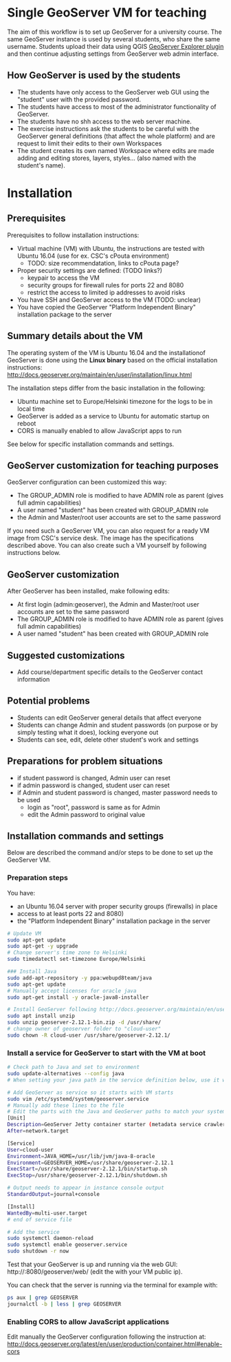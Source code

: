 # Single GeoServer VM for teaching
The aim of this workflow is to set up GeoServer for a university course. The same GeoServer instance is used by several students, who share the same username. Students upload their data using QGIS [GeoServer Explorer plugin](https://plugins.qgis.org/plugins/geoserverexplorer/) and then continue adjusting settings from GeoServer web admin interface.

## How GeoServer is used by the students
- The students have only access to the GeoServer web GUI using the "student" user with the provided password.
- The students have access to most of the administrator functionality of GeoServer.
- The students have no shh access to the web server machine.
- The exercise instructions ask the students to be careful with the GeoServer general definitions (that affect the whole platform) and are request to limit their edits to their own Workspaces
- The student creates its own named Workspace where edits are made adding and editing stores, layers, styles... (also named with the student's name).

# Installation
## Prerequisites
Prerequisites to follow installation instructions:
- Virtual machine (VM) with Ubuntu, the instructions are tested with Ubuntu 16.04 (use for ex. CSC's cPouta environment)
  - TODO: size recommendatation, links to cPouta page?
- Proper security settings are defined: (TODO links?)
  - keypair to access the VM
  - security groups for firewall rules for ports 22 and 8080
  - restrict the access to limited ip addresses to avoid risks
- You have SSH and GeoServer access to the VM (TODO: unclear)
- You have copied the GeoServer "Platform Independent Binary" installation package to the server

## Summary details about the VM

The operating system of the VM is Ubuntu 16.04 and the installationof GeoServer is done using the **Linux binary** based on the official installation instructions:
http://docs.geoserver.org/maintain/en/user/installation/linux.html

The installation steps differ from the basic installation in the following:
- Ubuntu machine set to Europe/Helsinki timezone for the logs to be in local time
- GeoServer is added as a service to Ubuntu for automatic startup on reboot
- CORS is manually enabled to allow JavaScript apps to run

See below for specific installation commands and settings.

## GeoServer customization for teaching purposes
GeoServer configuration can been customized this way:
- The GROUP_ADMIN role is modified to have ADMIN role as parent (gives full admin capabilities)
- A user named "student" has been created with GROUP_ADMIN role
- the Admin and Master/root user accounts are set to the same password

If you need such a GeoServer VM, you can also request for a ready VM image from CSC's service desk. The image has the specifications described above. You can also create such a VM yourself by following instructions below.


## GeoServer customization
After GeoServer has been installed, make following edits:
- At first login (admin:geoserver), the Admin and Master/root user accounts are set to the same password <course-admin-password>
- The GROUP_ADMIN role is modified to have ADMIN role as parent (gives full admin capabilities)
- A user named "student" has been created with GROUP_ADMIN role

## Suggested customizations
- Add course/department specific details to the GeoServer contact information

## Potential problems
- Students can edit GeoServer general details that affect everyone
- Students can change Admin and student passwords (on purpose or by simply testing what it does), locking everyone out
- Students can see, edit, delete other student's work and settings

## Preparations for problem situations
- if student password is changed, Admin user can reset
- if admin password is changed, student user can reset
- if Admin and student password is changed, master password needs to be used
  - login as "root", password is same as for Admin
  - edit the Admin password to original value


## Installation commands and settings
Below are described the command and/or steps to be done to set up the GeoServer VM.

### Preparation steps
You have:
- an Ubuntu 16.04 server with proper security groups (firewalls) in place
- access to at least ports 22 and 8080)
- the "Platform Independent Binary" installation package in the server
````bash
# Update VM
sudo apt-get update
sudo apt-get -y upgrade
# Change server's time zone to Helsinki
sudo timedatectl set-timezone Europe/Helsinki

### Install Java
sudo add-apt-repository -y ppa:webupd8team/java
sudo apt-get update
# Manually accept licenses for oracle java
sudo apt-get install -y oracle-java8-installer

# Install GeoServer following http://docs.geoserver.org/maintain/en/user/installation/linux.html
sudo apt install unzip
sudo unzip geoserver-2.12.1-bin.zip -d /usr/share/
# change owner of geoserver folder to "cloud-user"
sudo chown -R cloud-user /usr/share/geoserver-2.12.1/
````

### Install a service for GeoServer to start with the VM at boot
````bash
# Check path to Java and set to environment
sudo update-alternatives --config java
# When setting your java path in the service definition below, use it without the "/jre/bin/java" part

# Add GeoServer as service so it starts with VM starts
sudo vim /etc/systemd/system/geoserver.service
# Manually add these lines to the file
# Edit the parts with the Java and GeoServer paths to match your system
[Unit]
Description=GeoServer Jetty container starter (metadata service crawler)
After=network.target

[Service]
User=cloud-user
Environment=JAVA_HOME=/usr/lib/jvm/java-8-oracle
Environment=GEOSERVER_HOME=/usr/share/geoserver-2.12.1
ExecStart=/usr/share/geoserver-2.12.1/bin/startup.sh
ExecStop=/usr/share/geoserver-2.12.1/bin/shutdown.sh

# Output needs to appear in instance console output
StandardOutput=journal+console

[Install]
WantedBy=multi-user.target
# end of service file

# Add the service
sudo systemctl daemon-reload
sudo systemctl enable geoserver.service
sudo shutdown -r now
````
Test that your GeoServer is up and running via the web GUI: http://<vm-public-ip>:8080/geoserver/web/ (edit the <vm-public-ip> with your VM public ip).

You can check that the server is running via the terminal for example with:
````bash
ps aux | grep GEOSERVER
journalctl -b | less | grep GEOSERVER
````

### Enabling CORS to allow JavaScript applications
Edit manually the GeoServer configuration following the instruction at: http://docs.geoserver.org/latest/en/user/production/container.html#enable-cors

````
